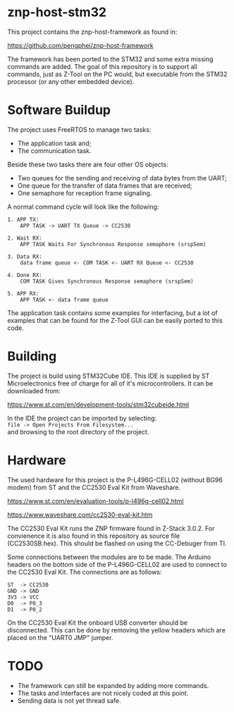 # znp-host-stm32
This project contains the znp-host-framework as found in:

https://github.com/pengphei/znp-host-framework

The framework has been ported to the STM32 and some extra missing commands are added. The goal of this repository is to support all commands, just as Z-Tool on the PC would, but executable from the STM32 processor (or any other embedded device).

# Software Buildup
The project uses FreeRTOS to manage two tasks: 
- The application task and;
- The communication task.

Beside these two tasks there are four other OS objects:
- Two queues for the sending and receiving of data bytes from the UART;
- One queue for the transfer of data frames that are received;
- One semaphore for reception frame signaling.

A normal command cycle will look like the following:

```
1. APP TX: 
    APP TASK -> UART TX Queue -> CC2530  

2. Wait RX: 
    APP TASK Waits For Synchronous Response semaphore (srspSem)

3. Data RX: 
    data frame queue <- COM TASK <- UART RX Queue <- CC2530

4. Done RX: 
    COM TASK Gives Synchronous Response semaphore (srspSem)

5. APP RX: 
    APP TASK <- data frame queue
```

The application task contains some examples for interfacing, but a lot of examples that can be found for the Z-Tool GUI can be easily ported to this code.


# Building
The project is build using STM32Cube IDE. This IDE is supplied by ST Microelectronics free of charge for all of it's microcontrollers. It can be downloaded from:

https://www.st.com/en/development-tools/stm32cubeide.html

In the IDE the project can be imported by selecting:  
```file -> Open Projects From Filesystem...```  
and browsing to the root directory of the project.

# Hardware
The used hardware for this project is the P-L496G-CELL02 (without BG96 modem) from ST and the CC2530 Eval Kit from Waveshare.

https://www.st.com/en/evaluation-tools/p-l496g-cell02.html

https://www.waveshare.com/cc2530-eval-kit.htm

The CC2530 Eval Kit runs the ZNP firmware found in Z-Stack 3.0.2. For convienence it is also found in this repository as source file (CC2530SB.hex). This should be flashed on using the CC-Debuger from TI.

Some connections between the modules are to be made. The Arduino headers on the bottom side of the P-L496G-CELL02 are used to connect to the CC2530 Eval Kit. The connections are as follows:

```
ST  -> CC2530  
GND -> GND  
3V3 -> VCC  
D0  -> P0_3  
D1  -> P0_2  
```

On the CC2530 Eval Kit the onboard USB converter should be disconnected. This can be done by removing the yellow headers which are placed on the "UART0 JMP" jumper.

# TODO
- The framework can still be expanded by adding more commands.
- The tasks and interfaces are not nicely coded at this point.
- Sending data is not yet thread safe.